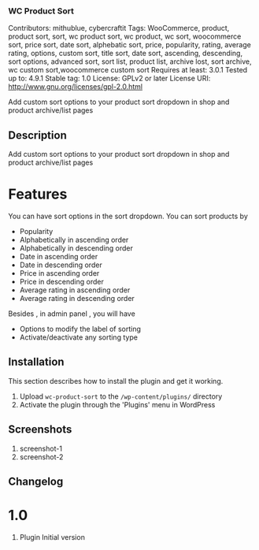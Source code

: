 ### WC Product Sort ###
Contributors: mithublue, cybercraftit
Tags: WooCommerce, product, product sort, sort, wc product sort, wc product, wc sort, woocommerce sort, price sort, date sort, alphebatic sort, price, popularity, rating, average rating, options, custom sort, title sort, date sort, ascending, descending, sort options, advanced sort, sort list, product list, archive lost, sort archive, wc custom sort,woocommerce custom sort
Requires at least: 3.0.1
Tested up to: 4.9.1
Stable tag: 1.0
License: GPLv2 or later
License URI: http://www.gnu.org/licenses/gpl-2.0.html

Add custom sort options to your product sort dropdown in shop and product archive/list pages

## Description ##

Add custom sort options to your product sort dropdown in shop and product archive/list pages

# Features #

You can have sort options in the sort dropdown. You can sort products by

* Popularity
* Alphabetically in ascending order
* Alphabetically in descending order
* Date in ascending order
* Date in descending order
* Price in ascending order
* Price in descending order
* Average rating in ascending order
* Average rating in descending order

Besides , in admin panel , you will have

* Options to modify the label of sorting
* Activate/deactivate any sorting type

## Installation ##

This section describes how to install the plugin and get it working.

1. Upload `wc-product-sort` to the `/wp-content/plugins/` directory
1. Activate the plugin through the 'Plugins' menu in WordPress

 
## Screenshots ##

1. screenshot-1
2. screenshot-2

## Changelog ##

# 1.0 #

1. Plugin Initial version